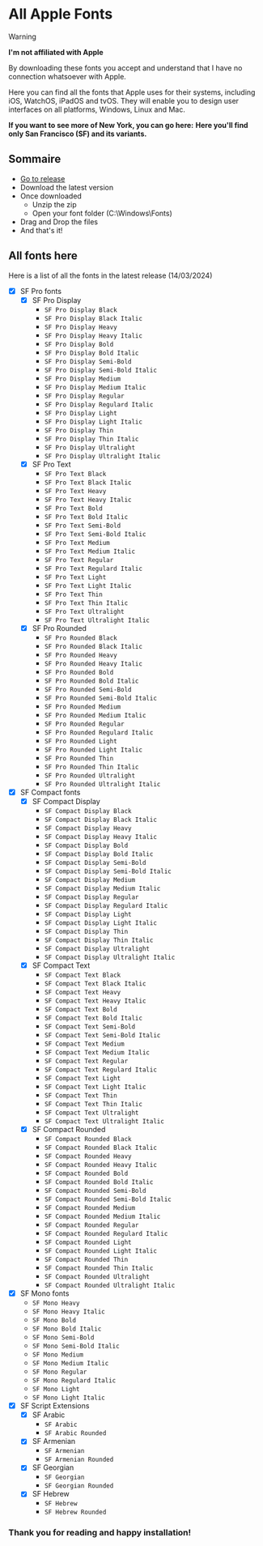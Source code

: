 # All Apple Fonts

> [!WARNING]  
> **I'm not affiliated with Apple**
> 
> By downloading these fonts you accept and understand that I have no connection whatsoever with Apple.

Here you can find all the fonts that Apple uses for their systems, including iOS, WatchOS, iPadOS and tvOS.
They will enable you to design user interfaces on all platforms, Windows, Linux and Mac.

**If you want to see more of New York, you can go here:**
**Here you'll find only San Francisco (SF) and its variants.**

## Sommaire

- [Go to release](https://github.com/shidos-anael/All-Apple-Fonts/releases)
- Download the latest version
- Once downloaded
  - Unzip the zip
  - Open your font folder (C:\Windows\Fonts\)
- Drag and Drop the files
- And that's it!

## All fonts here

Here is a list of all the fonts in the latest release (14/03/2024)

- [x] SF Pro fonts
  - [x] SF Pro Display
    - `SF Pro Display Black`
    - `SF Pro Display Black Italic`
    - `SF Pro Display Heavy`
    - `SF Pro Display Heavy Italic`
    - `SF Pro Display Bold`
    - `SF Pro Display Bold Italic`
    - `SF Pro Display Semi-Bold`
    - `SF Pro Display Semi-Bold Italic`
    - `SF Pro Display Medium`
    - `SF Pro Display Medium Italic`
    - `SF Pro Display Regular`
    - `SF Pro Display Regulard Italic`
    - `SF Pro Display Light`
    - `SF Pro Display Light Italic`
    - `SF Pro Display Thin`
    - `SF Pro Display Thin Italic`
    - `SF Pro Display Ultralight`
    - `SF Pro Display Ultralight Italic`
  - [x] SF Pro Text
    - `SF Pro Text Black`
    - `SF Pro Text Black Italic`
    - `SF Pro Text Heavy`
    - `SF Pro Text Heavy Italic`
    - `SF Pro Text Bold`
    - `SF Pro Text Bold Italic`
    - `SF Pro Text Semi-Bold`
    - `SF Pro Text Semi-Bold Italic`
    - `SF Pro Text Medium`
    - `SF Pro Text Medium Italic`
    - `SF Pro Text Regular`
    - `SF Pro Text Regulard Italic`
    - `SF Pro Text Light`
    - `SF Pro Text Light Italic`
    - `SF Pro Text Thin`
    - `SF Pro Text Thin Italic`
    - `SF Pro Text Ultralight`
    - `SF Pro Text Ultralight Italic`
  - [x] SF Pro Rounded
    - `SF Pro Rounded Black`
    - `SF Pro Rounded Black Italic`
    - `SF Pro Rounded Heavy`
    - `SF Pro Rounded Heavy Italic`
    - `SF Pro Rounded Bold`
    - `SF Pro Rounded Bold Italic`
    - `SF Pro Rounded Semi-Bold`
    - `SF Pro Rounded Semi-Bold Italic`
    - `SF Pro Rounded Medium`
    - `SF Pro Rounded Medium Italic`
    - `SF Pro Rounded Regular`
    - `SF Pro Rounded Regulard Italic`
    - `SF Pro Rounded Light`
    - `SF Pro Rounded Light Italic`
    - `SF Pro Rounded Thin`
    - `SF Pro Rounded Thin Italic`
    - `SF Pro Rounded Ultralight`
    - `SF Pro Rounded Ultralight Italic`
- [x] SF Compact fonts
  - [x] SF Compact Display
    - `SF Compact Display Black`
    - `SF Compact Display Black Italic`
    - `SF Compact Display Heavy`
    - `SF Compact Display Heavy Italic`
    - `SF Compact Display Bold`
    - `SF Compact Display Bold Italic`
    - `SF Compact Display Semi-Bold`
    - `SF Compact Display Semi-Bold Italic`
    - `SF Compact Display Medium`
    - `SF Compact Display Medium Italic`
    - `SF Compact Display Regular`
    - `SF Compact Display Regulard Italic`
    - `SF Compact Display Light`
    - `SF Compact Display Light Italic`
    - `SF Compact Display Thin`
    - `SF Compact Display Thin Italic`
    - `SF Compact Display Ultralight`
    - `SF Compact Display Ultralight Italic`
  - [x] SF Compact Text
    - `SF Compact Text Black`
    - `SF Compact Text Black Italic`
    - `SF Compact Text Heavy`
    - `SF Compact Text Heavy Italic`
    - `SF Compact Text Bold`
    - `SF Compact Text Bold Italic`
    - `SF Compact Text Semi-Bold`
    - `SF Compact Text Semi-Bold Italic`
    - `SF Compact Text Medium`
    - `SF Compact Text Medium Italic`
    - `SF Compact Text Regular`
    - `SF Compact Text Regulard Italic`
    - `SF Compact Text Light`
    - `SF Compact Text Light Italic`
    - `SF Compact Text Thin`
    - `SF Compact Text Thin Italic`
    - `SF Compact Text Ultralight`
    - `SF Compact Text Ultralight Italic`
  - [x] SF Compact Rounded
    - `SF Compact Rounded Black`
    - `SF Compact Rounded Black Italic`
    - `SF Compact Rounded Heavy`
    - `SF Compact Rounded Heavy Italic`
    - `SF Compact Rounded Bold`
    - `SF Compact Rounded Bold Italic`
    - `SF Compact Rounded Semi-Bold`
    - `SF Compact Rounded Semi-Bold Italic`
    - `SF Compact Rounded Medium`
    - `SF Compact Rounded Medium Italic`
    - `SF Compact Rounded Regular`
    - `SF Compact Rounded Regulard Italic`
    - `SF Compact Rounded Light`
    - `SF Compact Rounded Light Italic`
    - `SF Compact Rounded Thin`
    - `SF Compact Rounded Thin Italic`
    - `SF Compact Rounded Ultralight`
    - `SF Compact Rounded Ultralight Italic`
- [x] SF Mono fonts
    - `SF Mono Heavy`
    - `SF Mono Heavy Italic`
    - `SF Mono Bold`
    - `SF Mono Bold Italic`
    - `SF Mono Semi-Bold`
    - `SF Mono Semi-Bold Italic`
    - `SF Mono Medium`
    - `SF Mono Medium Italic`
    - `SF Mono Regular`
    - `SF Mono Regulard Italic`
    - `SF Mono Light`
    - `SF Mono Light Italic`
- [x] SF Script Extensions
  - [x] SF Arabic
    - `SF Arabic`
    - `SF Arabic Rounded`
  - [x] SF Armenian
    - `SF Armenian`
    - `SF Armenian Rounded`
  - [x] SF Georgian
    - `SF Georgian`
    - `SF Georgian Rounded`
  - [x] SF Hebrew
    - `SF Hebrew`
    - `SF Hebrew Rounded`

### Thank you for reading and happy installation!

